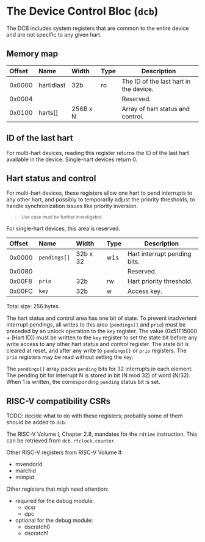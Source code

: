 # The Device Control Bloc (`dcb`)

The DCB includes system registers that are common to the entire device and are not 
specific to any given hart.

## Memory map

| Offset | Name | Width | Type | Description | 
|:-------|:-----|:------|:-----|-------------|
| 0x0000 | hartidlast | 32b | ro | The ID of the last hart in the device. |
| 0x0004 | | | | Reserved. |
| 0x0100 | harts[] | 256B x N | | Array of hart status and control. |

## ID of the last hart

For multi-hart devices, reading this register returns the ID of the last hart available 
in the device. Single-hart devices return 0.

## Hart status and control

For multi-hart devices, these registers allow one hart to pend interrupts to any other 
hart, and possibly to temporarily adjust the priority thresholds, to handle synchronization 
issues like priority inversion.

> <sup>Use case must be further investigated.</sup>

For single-hart devices, this area is reserved.

| Offset | Name | Width | Type | Description | 
|:-------|:-----|:------|:-----|-------------|
| 0x0000 | `pendings[]` | 32b x 32 | w1s | Hart interrupt pending bits. |
| 0x0080 |  |  |  | Reserved. |
| 0x00F8 | `prio` | 32b | rw | Hart priority threshold. |
| 0x00FC | `key` | 32b | w | Access key. |

Total size: 256 bytes.

The hart status and control area has one bit of state. To prevent inadvertent interrupt 
pendings, all writes to this area (`pendings[]` and `prio`) must be preceded by an 
unlock operation to the `key` register. The value (0x51F15000 + (Hart ID)) must be 
written to the `key` register to set the state bit before any write access to any 
other hart status and control register. The state bit is cleared at reset, and after 
any write to `pendings[]` or `prio` registers. The `prio` registers may be read 
without setting the `key`.

The `pendings[]` array packs `pending` bits for 32 interrupts in each element. 
The pending bit for interrupt N is stored in bit (N mod 32) of word (N/32). 
When 1 is written, the corresponding `pending` status bit is set.

## RISC-V compatibility CSRs

TODO: decide what to do with these registers; probably some of them should be 
added to `dcb`.

The RISC-V Volume I, Chapter 2.8, mandates for the `rdtime` instruction. This can be 
retrieved from `dcb.rtclock.counter`.

Other RISC-V registers from RISC-V Volume II:

- mvendorid 
- marchid 
- mimpid 

Other registers that migh need attention:

- required for the debug module: 
  - dcsr 
  - dpc 
- optional for the debug module: 
  - dscratch0 
  - dscratch1 
